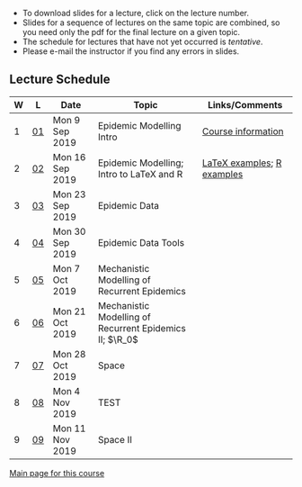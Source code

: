 * To download slides for a lecture, click on the lecture number.
* Slides for a sequence of lectures on the same topic are combined, so you need only the pdf for the final lecture on a given topic.
* The schedule for lectures that have not yet occurred is _tentative_.
* Please e-mail the instructor if you find any errors in slides.

## Lecture Schedule

| W | L | Date | Topic | Links/Comments |
|---|---|------|-------|----------------|
| 1 | [01](4mbl01_2019f.pdf) | Mon 9 Sep 2019 | Epidemic Modelling Intro | [Course information](../handouts/4mbinfo_2019f.pdf) |
| 2 | [02](4mbl02_2019f.pdf) | Mon 16 Sep 2019 | Epidemic Modelling; Intro to LaTeX and R | [LaTeX examples](latexexamples.zip); [R examples](Rexamples.R) |
| 3 | [03](4mbl03_2019f.pdf) | Mon 23 Sep 2019 | Epidemic Data |  |
| 4 | [04](4mbl04_2019f.pdf) | Mon 30 Sep 2019 | Epidemic Data Tools |  |
| 5 | [05](4mbl05_2019f.pdf) | Mon 7 Oct 2019 | Mechanistic Modelling of Recurrent Epidemics |  |
| 6 | [06](4mbl06_2019f.pdf) | Mon 21 Oct 2019 | Mechanistic Modelling of Recurrent Epidemics II; $\R_0$ |  |
| 7 | [07](4mbl07_2019f.pdf) | Mon 28 Oct 2019 | Space |  |
| 8 | [08](4mbl08_2019f.pdf) | Mon 4 Nov 2019 | TEST |  |
| 9 | [09](4mbl09_2019f.pdf) | Mon 11 Nov 2019 | Space II |  |

[Main page for this course](https://davidearn.github.io/math4mb/)
